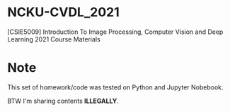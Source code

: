 # NCKU-CVDL_2021
[CSIE5009] Introduction To Image Processing, Computer Vision and Deep Learning 2021 Course Materials

# Note
This set of homework/code was tested on Python and Jupyter Nobebook.

BTW I'm sharing contents **ILLEGALLY**.
